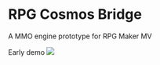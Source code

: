 # RPG Cosmos Bridge

A MMO engine prototype for RPG Maker MV

Early demo
<img src="https://i.imgur.com/Vld1Q9z.gif">
